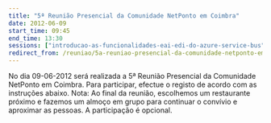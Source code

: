 ```yaml
---
title: "5ª Reunião Presencial da Comunidade NetPonto em Coimbra"
date: 2012-06-09
start_time: 09:45
end_time: 13:30
sessions: ["introducao-as-funcionalidades-eai-edi-do-azure-service-bus","windows-azure-vnext-junho-2012"]
redirect_from: /reuniao/5a-reuniao-presencial-da-comunidade-netponto-em-coimbra/
---
```

No dia 09-06-2012 será realizada a 5ª Reunião Presencial da Comunidade NetPonto em Coimbra. Para participar, efectue o registo de acordo com as instruções abaixo.
Nota: Ao final da reunião, escolhemos um restaurante próximo e fazemos um almoço em grupo para continuar o convívio e aproximar as pessoas. A participação é opcional.